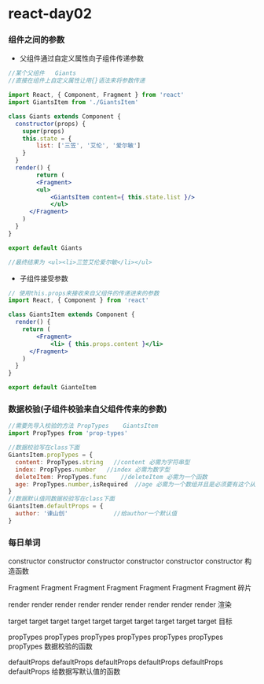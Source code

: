 # react-day02

### 组件之间的参数

- 父组件通过自定义属性向子组件传递参数

~~~jsx
//某个父组件   Giants
//直接在组件上自定义属性让用{}语法来将参数传递 

import React, { Component, Fragment } from 'react'
import GiantsItem from './GiantsItem'

class Giants extends Component {
  constructor(props) {
  	super(props)
    this.state = {
    	list: ['三笠', '艾伦', '爱尔敏']
    }
  }
  render() {
		return (
    	<Fragment>
      	<ul>
        	<GiantsItem content={ this.state.list }/>
    		</ul>
      </Fragment>
    )
  }
}

export default Giants

//最终结果为 <ul><li>三笠艾伦爱尔敏</li></ul>
~~~

- 子组件接受参数   

~~~jsx
// 使用this.props来接收来自父组件的传递进来的参数
import React, { Component } from 'react'

class GiantsItem extends Component {
  render() {
  	return (
    	<Fragment>
    		<li> { this.props.content }</li>
      </Fragment>
    )
  }
}

export default GianteItem 
~~~

### 数据校验(子组件校验来自父组件传来的参数)

```jsx
//需要先导入校验的方法 PropTypes    GiantsItem
import PropTypes from 'prop-types'

//数据校验写在class下面
GiantsItem.propTypes = {
  content: PropTypes.string   //content 必需为字符串型
  index: PropTypes.number   //index 必需为数字型
  deleteItem: PropTypes.func	//deleteItem 必需为一个函数
  age: PropTypes.number,isRequired	//age 必需为一个数组并且是必须要有这个从父组件传入的值
}
//数据默认值同数据校验写在class下面
GiantsItem.defaultProps = {
  author: '谏山创'				//给author一个默认值
}
```



### 每日单词

constructor constructor constructor constructor constructor constructor	 构造函数

Fragment Fragment Fragment Fragment Fragment Fragment Fragment 		碎片

render render render render render render render render render		渲染

target target target target target target target target target target		目标

propTypes  propTypes propTypes propTypes propTypes propTypes propTypes	数据校验的函数

defaultProps defaultProps defaultProps defaultProps defaultProps defaultProps	给数据写默认值的函数